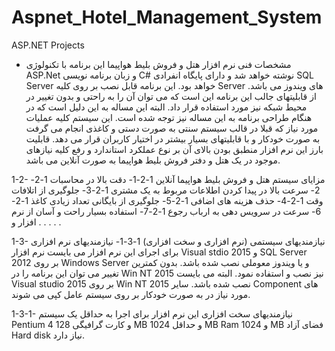 # Aspnet_Hotel_Management_System
ASP.NET Projects
- مشخصات فنی نرم افزار هتل و فروش بلیط هواپیما
این برنامه با تکنولوژی ASP.Net  و زبان برنامه نویسی C# نوشته خواهد شد و دارای پایگاه انفرادی SQL Server  خواهد بود. این برنامه قابل نصب بر روی کلیه Server های ویندوز می باشد.
از قابلیتهای جالب این برنامه این است که می توان آن را به راحتی و بدون تغییر در محیط شبکه نیز مورد استفاده قرار داد. البته این مساله به این دلیل است که در هنگام طراحی برنامه به این مساله نیز توجه شده است. 
این سیستم کلیه عملیات مورد نیاز که قبلا در قالب سیستم سنتی به صورت دستی و کاغذی انجام می گرفت به صورت خودکار و با قابلیتهای بسیار بیشتر در اختیار کاربران قرار می دهد. 
قابلیت بارز این نرم افزار منطبق بودن بالای آن بر نوع عملکرد استاندارد و رفع کلیه نیازهای موجود در یک هتل و دفتر فروش بلیط هواپیما به صورت آنلاین می باشد. 

1-2- مزایای سیستم هتل و فروش بلیط هواپیما آنلاین
1-2-1- دقت بالا در محاسبات 
1-2-2- سرعت بالا در پیدا کردن اطلاعات مربوط به یک مشتری 
1-2-3- جلوگیری از اتلافات وقت 
1-2-4- حذف هزینه های اضافی 
1-2-5- جلوگیری از بایگانی تعداد زیادی کاغذ 
1-2-6- سرعت در سرویس دهی به ارباب رجوع
1-2-7- استفاده بسیار راحت و آسان از نرم افزار
و . . . . .



1-3- نیازمندیهای سیستمی (نرم افزاری و سخت افزاری)
1-3-1- نیازمندیهای نرم افزاری
برای اجرای این نرم افزار می بایست نرم افزار Visual stdio 2015  و SQL Server 2012 بر روی Windows Server و یا ویندوز معوملی نصب شده باشد.
بدون کمترین تغییر می توان این برنامه را در Win NT 2015 نیز نصب و استفاده نمود. البته می بایست Visual studio 2015 بر روی Win NT 2015 نصب شده باشد. سایر Component های مورد نیاز در به صورت خودکار بر روی سیستم عامل کپی می شوند.

1-3-1- نیازمندیهای سخت افزاری
این نرم افزار برای اجرا به حداقل یک سیستم Pentium 4 و کارت گرافیگی  128 MB و حداقل 1024 MB Ram و 1024 MB فضای آزاد Hard disk نیاز دارد.
